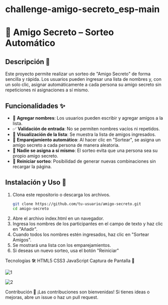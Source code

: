 # challenge-amigo-secreto_esp-main

# 🎁 Amigo Secreto – Sorteo Automático

## Descripción 📖
Este proyecto permite realizar un sorteo de "Amigo Secreto" de forma sencilla y rápida. Los usuarios pueden ingresar una lista de nombres y, con un solo clic, asignar automáticamente a cada persona su amigo secreto sin repeticiones ni asignaciones a sí mismo.

## Funcionalidades ✨
- 📝 **Agregar nombres**: Los usuarios pueden escribir y agregar amigos a la lista.  
- ✅ **Validación de entrada**: No se permiten nombres vacíos ni repetidos.  
- 📜 **Visualización de la lista**: Se muestra la lista de amigos ingresados.  
- 🔄 **Emparejamiento automático**: Al hacer clic en "Sortear", se asigna un amigo secreto a cada persona de manera aleatoria.  
- 🚫 **Nadie se asigna a sí mismo**: El sorteo evita que una persona sea su propio amigo secreto.  
- 🔄 **Reiniciar sorteo**: Posibilidad de generar nuevas combinaciones sin recargar la página.  

## Instalación y Uso 🚀
1. Clona este repositorio o descarga los archivos.
   ```bash
   git clone https://github.com/tu-usuario/amigo-secreto.git
   cd amigo-secreto
2. Abre el archivo index.html en un navegador.
3. Ingresa los nombres de los participantes en el campo de texto y haz clic en "Añadir".
4. Cuando todos los nombres estén ingresados, haz clic en "Sortear Amigos".
5. Se mostrará una lista con los emparejamientos.
6. Si deseas un nuevo sorteo, usa el botón "Reiniciar"

Tecnologías 🛠️
HTML5
CSS3
JavaScript
Captura de Pantalla 📸

![1](https://github.com/user-attachments/assets/6731237a-e3fb-4100-bd27-2c2b6c73c467)

![2](https://github.com/user-attachments/assets/c249133c-7296-47a2-b735-27bf0de47d2f)


Contribución 🤝
¡Las contribuciones son bienvenidas! Si tienes ideas o mejoras, abre un issue o haz un pull request.
